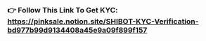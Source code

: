 ### 👉 Follow This Link To Get KYC:  https://pinksale.notion.site/SHIBOT-KYC-Verification-bd977b99d9134408a45e9a09f899f157
